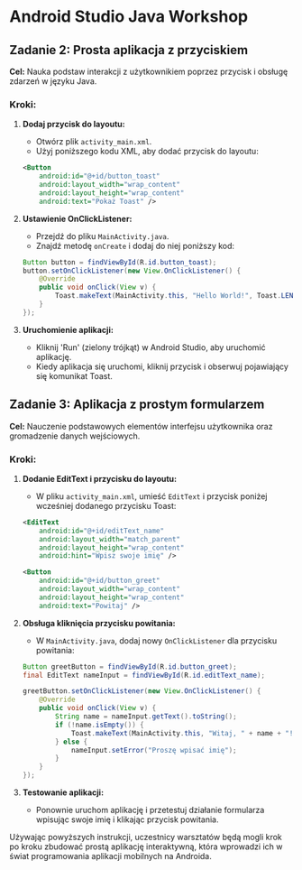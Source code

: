 
# Android Studio Java Workshop

## Zadanie 2: Prosta aplikacja z przyciskiem

**Cel:** Nauka podstaw interakcji z użytkownikiem poprzez przycisk i obsługę zdarzeń w języku Java.

### Kroki:
1. **Dodaj przycisk do layoutu:**
   - Otwórz plik `activity_main.xml`.
   - Użyj poniższego kodu XML, aby dodać przycisk do layoutu:
   ```xml
   <Button
       android:id="@+id/button_toast"
       android:layout_width="wrap_content"
       android:layout_height="wrap_content"
       android:text="Pokaż Toast" />
   ```

2. **Ustawienie OnClickListener:**
   - Przejdź do pliku `MainActivity.java`.
   - Znajdź metodę `onCreate` i dodaj do niej poniższy kod:
   ```java
   Button button = findViewById(R.id.button_toast);
   button.setOnClickListener(new View.OnClickListener() {
       @Override
       public void onClick(View v) {
           Toast.makeText(MainActivity.this, "Hello World!", Toast.LENGTH_SHORT).show();
       }
   });
   ```

3. **Uruchomienie aplikacji:**
   - Kliknij 'Run' (zielony trójkąt) w Android Studio, aby uruchomić aplikację.
   - Kiedy aplikacja się uruchomi, kliknij przycisk i obserwuj pojawiający się komunikat Toast.

## Zadanie 3: Aplikacja z prostym formularzem

**Cel:** Nauczenie podstawowych elementów interfejsu użytkownika oraz gromadzenie danych wejściowych.

### Kroki:
1. **Dodanie EditText i przycisku do layoutu:**
   - W pliku `activity_main.xml`, umieść `EditText` i przycisk poniżej wcześniej dodanego przycisku Toast:
   ```xml
   <EditText
       android:id="@+id/editText_name"
       android:layout_width="match_parent"
       android:layout_height="wrap_content"
       android:hint="Wpisz swoje imię" />
   
   <Button
       android:id="@+id/button_greet"
       android:layout_width="wrap_content"
       android:layout_height="wrap_content"
       android:text="Powitaj" />
   ```

2. **Obsługa kliknięcia przycisku powitania:**
   - W `MainActivity.java`, dodaj nowy `OnClickListener` dla przycisku powitania:
   ```java
   Button greetButton = findViewById(R.id.button_greet);
   final EditText nameInput = findViewById(R.id.editText_name);
   
   greetButton.setOnClickListener(new View.OnClickListener() {
       @Override
       public void onClick(View v) {
           String name = nameInput.getText().toString();
           if (!name.isEmpty()) {
               Toast.makeText(MainActivity.this, "Witaj, " + name + "!", Toast.LENGTH_SHORT).show();
           } else {
               nameInput.setError("Proszę wpisać imię");
           }
       }
   });
   ```

3. **Testowanie aplikacji:**
   - Ponownie uruchom aplikację i przetestuj działanie formularza wpisując swoje imię i klikając przycisk powitania.

Używając powyższych instrukcji, uczestnicy warsztatów będą mogli krok po kroku zbudować prostą aplikację interaktywną, która wprowadzi ich w świat programowania aplikacji mobilnych na Androida.
